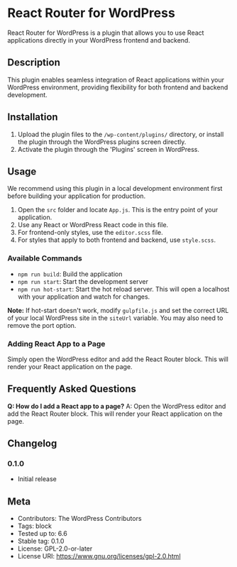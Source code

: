 # React Router for WordPress

React Router for WordPress is a plugin that allows you to use React applications directly in your WordPress frontend and backend.

## Description

This plugin enables seamless integration of React applications within your WordPress environment, providing flexibility for both frontend and backend development.

## Installation

1. Upload the plugin files to the `/wp-content/plugins/` directory, or install the plugin through the WordPress plugins screen directly.
2. Activate the plugin through the 'Plugins' screen in WordPress.

## Usage

We recommend using this plugin in a local development environment first before building your application for production.

1. Open the `src` folder and locate `App.js`. This is the entry point of your application.
2. Use any React or WordPress React code in this file.
3. For frontend-only styles, use the `editor.scss` file.
4. For styles that apply to both frontend and backend, use `style.scss`.

### Available Commands

- `npm run build`: Build the application
- `npm run start`: Start the development server
- `npm run hot-start`: Start the hot reload server. This will open a localhost with your application and watch for changes.

**Note:** If hot-start doesn't work, modify `gulpfile.js` and set the correct URL of your local WordPress site in the `siteUrl` variable. You may also need to remove the port option.

### Adding React App to a Page

Simply open the WordPress editor and add the React Router block. This will render your React application on the page.

## Frequently Asked Questions

**Q: How do I add a React app to a page?**
A: Open the WordPress editor and add the React Router block. This will render your React application on the page.

## Changelog

### 0.1.0
- Initial release

## Meta

- Contributors: The WordPress Contributors
- Tags: block
- Tested up to: 6.6
- Stable tag: 0.1.0
- License: GPL-2.0-or-later
- License URI: https://www.gnu.org/licenses/gpl-2.0.html
